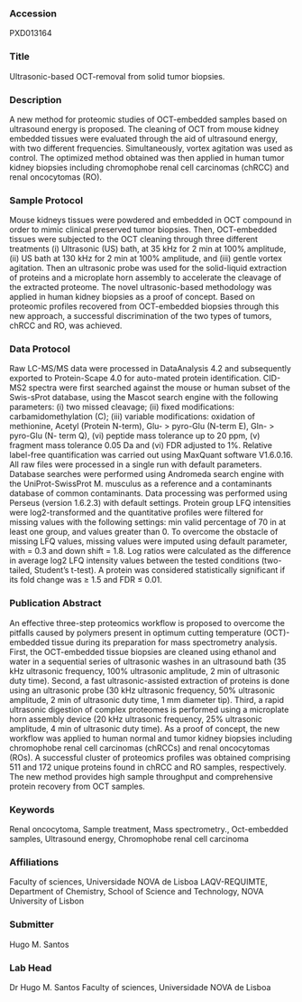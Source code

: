 ### Accession
PXD013164

### Title
Ultrasonic-based OCT-removal from solid tumor biopsies.

### Description
A new method for proteomic studies of OCT-embedded samples based on ultrasound energy is proposed. The cleaning of OCT from mouse kidney embedded tissues were evaluated through the aid of ultrasound energy, with two different frequencies. Simultaneously, vortex agitation was used as control. The optimized method obtained was then applied in human tumor kidney biopsies including chromophobe renal cell carcinomas (chRCC) and renal oncocytomas (RO).

### Sample Protocol
Mouse kidneys tissues were powdered and embedded in OCT compound in order to mimic clinical preserved tumor biopsies. Then, OCT-embedded tissues were subjected to the OCT cleaning through three different treatments (i) Ultrasonic (US) bath, at 35 kHz for 2 min at 100% amplitude, (ii) US bath at 130 kHz for 2 min at 100% amplitude, and (iii) gentle vortex agitation. Then an ultrasonic probe was used for the solid-liquid extraction of proteins and a microplate horn assembly to accelerate the cleavage of the extracted proteome.  The novel ultrasonic-based methodology was applied in human kidney biopsies as a proof of concept. Based on proteomic profiles recovered from OCT-embedded biopsies through this new approach, a successful discrimination of the two types of tumors, chRCC and RO, was achieved.

### Data Protocol
Raw LC-MS/MS data were processed in DataAnalysis 4.2 and subsequently exported to Protein-Scape 4.0 for auto-mated protein identification. CID-MS2 spectra were first searched against the mouse or human subset of the Swis-sProt database, using the Mascot search engine with the following parameters: (i) two missed cleavage; (ii) fixed modifications: carbamidomethylation (C); (iii) variable modifications: oxidation of methionine, Acetyl (Protein N-term), Glu- > pyro-Glu (N-term E), Gln- > pyro-Glu (N- term Q), (vi) peptide mass tolerance up to 20 ppm, (v) fragment mass tolerance 0.05 Da and (vi) FDR adjusted to 1%.  Relative label-free quantification was carried out using MaxQuant software V1.6.0.16. All raw files were processed in a single run with default parameters. Database searches were performed using Andromeda search engine with the UniProt-SwissProt M. musculus as a reference and a contaminants database of common contaminants. Data processing was performed using Perseus (version 1.6.2.3) with default settings. Protein group LFQ intensities were log2-transformed and the quantitative profiles were filtered for missing values with the following settings: min valid percentage of 70 in at least one group, and values greater than 0. To overcome the obstacle of missing LFQ values, missing values were imputed using default parameter, with = 0.3 and down shift = 1.8. Log ratios were calculated as the difference in average log2 LFQ intensity values between the tested conditions (two-tailed, Student’s t-test). A protein was considered statistically significant if its fold change was ≥ 1.5 and FDR ≤ 0.01.

### Publication Abstract
An effective three-step proteomics workflow is proposed to overcome the pitfalls caused by polymers present in optimum cutting temperature (OCT)-embedded tissue during its preparation for mass spectrometry analysis. First, the OCT-embedded tissue biopsies are cleaned using ethanol and water in a sequential series of ultrasonic washes in an ultrasound bath (35 kHz ultrasonic frequency, 100% ultrasonic amplitude, 2 min of ultrasonic duty time). Second, a fast ultrasonic-assisted extraction of proteins is done using an ultrasonic probe (30 kHz ultrasonic frequency, 50% ultrasonic amplitude, 2 min of ultrasonic duty time, 1 mm diameter tip). Third, a rapid ultrasonic digestion of complex proteomes is performed using a microplate horn assembly device (20 kHz ultrasonic frequency, 25% ultrasonic amplitude, 4 min of ultrasonic duty time). As a proof of concept, the new workflow was applied to human normal and tumor kidney biopsies including chromophobe renal cell carcinomas (chRCCs) and renal oncocytomas (ROs). A successful cluster of proteomics profiles was obtained comprising 511 and 172 unique proteins found in chRCC and RO samples, respectively. The new method provides high sample throughput and comprehensive protein recovery from OCT samples.

### Keywords
Renal oncocytoma, Sample treatment, Mass spectrometry., Oct-embedded samples, Ultrasound energy, Chromophobe renal cell carcinoma

### Affiliations
Faculty of sciences, Universidade NOVA de Lisboa
LAQV-REQUIMTE, Department of Chemistry, School of Science and Technology, NOVA University of Lisbon

### Submitter
Hugo M. Santos

### Lab Head
Dr Hugo M. Santos
Faculty of sciences, Universidade NOVA de Lisboa


